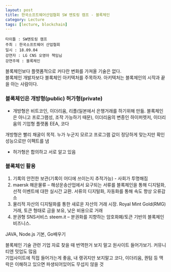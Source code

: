 ```yaml
---
layout: post
title: 한국소프트웨어산업협회 SW 멘토링 캠프 - 블록체인
category: Lecture
tags: [lecture, blockchain]
---
```


```
타이틀 : SW멘토링 캠프 
주최 : 한국소프트웨어 산업협회
일시 : 18.09.04
강연자 : LG CNS 오영아 책임님
강연주제 : 블록체인
```

블록체인보다 플랫폼적으로 커다란 변화를 가져올 기술은 없다.<br/>
블록체인 개발자보다 블록체인 아키텍처를 주목하자. 아키텍처는 블록체인의 시작과 끝을 아는 사람이다.<br/>


### 블록체인은 개방형(public) 허가형(private)
- 개방형은 비트코인, 이더리움, 리플(일본에서 은행거래를 하기위해 만듦. 블록체인은 아니고 프로그램성, 조작 가능하기 때문), 이더리움의 변종인 하이퍼렛저, 이더리움의 기업형 플랫폼 EEA, 코다

개방형은 빨리 채굴이 목적. 누가 누군지 모르고 프로그램 값이 정당하게 맞는지만 확인
성능으로만 이펙트를 냄

- 허가형은 합의하고 서로 알고 있음

### 블록체인 활용
1) 기록의 안전한 보관(기록이 어디에 쓰이는지 추적가능) - 사회가 투명해짐<br/>
2) maersk 해운물류 – 해상운송산업에서 요구되는 서류를 블록체인을 통해 디지털화, 선적 이벤트에 대한 실시간 교환. 서류의 디지털화, 자동화를 통해 속도 향상 오류감소<br/>
3) 물리적 자산의 디지털화를 통한 새로운 자산의 거래 시장. Royal Mint Gold(RMG)거래, 토큰 형태로 금을 보유, 낮은 비용으로 거래<br/>
4) 분권형 SNS서비스 steem.it – 분권화를 지향하는 암호화폐/토큰 기반의 블록체인 비즈니스.<br/>

JAVA, Node.js 기본, Go배우기

블록체인 기술 관련 기업 자료 찾을 때 번역한거 보지 말고 원사이트 들어가보기. 커뮤니티엔 밋업도 많음<br/>
기업사이트에 직접 들어가는게 좋음, 내 랭귀지만 보지말고 코다, 이더리움, 퀀텀 등 맥락은 이해하고 있으면 파생되어있어도 무섭지 않을 것  